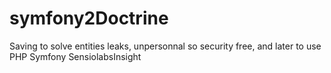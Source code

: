 # symfony2Doctrine
Saving to solve entities leaks, unpersonnal so security free, and later to use PHP Symfony SensiolabsInsight 
